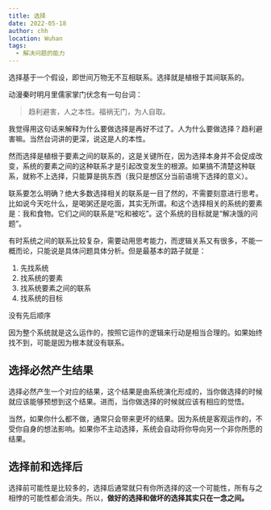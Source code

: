 ```yaml
---
title: 选择
date: 2022-05-18
author: chh
location: Wuhan
tags:
  - 解决问题的能力
---
```


选择基于一个假设，即世间万物无不互相联系。选择就是植根于其间联系的。

动漫秦时明月里儒家掌门伏念有一句台词：

> 趋利避害，人之本性。福祸无门，为人自取。

我觉得用这句话来解释为什么要做选择是再好不过了。人为什么要做选择？趋利避害嘛。当然台词讲的更深，说这是人的本性。

然而选择是植根于要素之间的联系的，这是关键所在，因为选择本身并不会促成改变，系统的要素之间的这种联系才是引起改变发生的根源。如果搞不清楚这种联系，就称不上选择，只能算是挑东西（我只是想区分当前语境下选择的意义）。

联系要怎么明确？绝大多数选择相关的联系是一目了然的，不需要刻意进行思考。比如说今天吃什么，是喝粥还是吃面，其实无所谓。和这个选择相关的系统的要素是：我和食物。它们之间的联系是“吃和被吃”。这个系统的目标就是“解决饿的问题”。

有时系统之间的联系比较复杂，需要动用思考能力，而逻辑关系又有很多，不能一概而论，只能说是具体问题具体分析。但是最基本的路子就是：

1. 先找系统
2. 找系统的要素
3. 找系统要素之间的联系
4. 找系统的目标

没有先后顺序

因为整个系统就是这么运作的，按照它运作的逻辑来行动是相当合理的。如果始终找不到，可能是因为根本就没有联系。

## 选择必然产生结果

选择必然产生一个对应的结果，这个结果是由系统演化形成的，当你做选择的时候就应该能够预想到这个结果。进而，当你做选择的时候就应该有相应的觉悟。

当然，如果你什么都不做，通常只会带来更坏的结果。因为系统是客观运作的，不受你自身的想法影响。如果你不主动选择，系统会自动将你导向另一个非你所愿的结果。

## 选择前和选择后

选择前可能性是比较多的，选择后通常就只有你所选择的这一个可能性，所有与之相悖的可能性都会消失。所以，**做好的选择和做坏的选择其实只在一念之间。**

